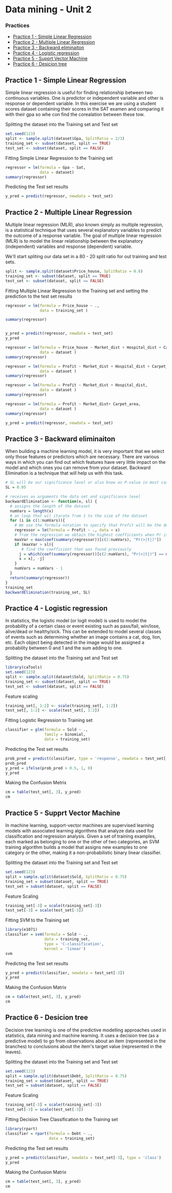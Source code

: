 # Data mining - Unit 2
### Practices

  - [Practice 1 - Simple Linear Regression](#practice-1---simple-linear-regression)
  - [Practice 2 - Multiple Linear Regression](#practice-2---multiple-linear-regression)
  - [Practice 3 - Backward eliminaiton](#practice-3---backward-eliminaiton)
  - [Practice 4 - Logistic regression](#practice-4---logistic-regression)
  - [Practice 5 -  Supprt Vector Machine](#practice-5---supprt-vector-machine)
  - [Practice 6 -  Desicion tree](#practice-6---desicion-tree)

## Practice 1 - Simple Linear Regression		
Simple linear regression is useful for finding relationship between two continuous variables. One is predictor or independent variable and other is response or dependent variable.
In this exercise we are using a student scores dataset containing their scores in the SAT examen and comparing it with their gpa so whe con find the corealation between these tow.

Splitting the dataset into the Training set and Test set
```R
set.seed(123)
split <- sample.split(dataset$Gpa, SplitRatio = 2/3)
training_set <- subset(dataset, split == TRUE)
test_set <- subset(dataset, split == FALSE)
```

Fitting Simple Linear Regression to the Training set
```R
regressor = lm(formula = Gpa ~ Sat,
               data = dataset)
summary(regressor)
```

Predicting the Test set results
```R
y_pred = predict(regressor, newdata = test_set)
```

## Practice 2 -  Multiple Linear Regression	
Multiple linear regression (MLR), also known simply as multiple regression, is a statistical technique that uses several explanatory variables to predict the outcome of a response variable. The goal of multiple linear regression (MLR) is to model the linear relationship between the explanatory (independent) variables and response (dependent) variable.

We'll start spliting our data set in a 80 - 20 split ratio for out training and test sets.
```R
split <- sample.split(dataset$Price_house, SplitRatio = 0.8)
training_set <- subset(dataset, split == TRUE)
test_set <- subset(dataset, split == FALSE)
```
Fitting Multiple Linear Regression to the Training set and setting the prediction to the test set results
```R
regressor = lm(formula = Price_house ~ .,
               data = training_set )

summary(regressor)


y_pred = predict(regressor, newdata = test_set)
y_pred

regressor = lm(formula = Price_house ~ Market_dist + Hospital_dist + Carpet_area + City_type,
               data = dataset )
summary(regressor)

regressor = lm(formula = Profit ~ Market_dist + Hospital_dist + Carpet_area,
               data = dataset )
summary(regressor)

regressor = lm(formula = Profit ~ Market_dist + Hospital_dist,
               data = dataset )
summary(regressor)

regressor = lm(formula = Profit ~ Market_dist+ Carpet_area,
               data = dataset )
summary(regressor)

y_pred = predict(regressor, newdata = test_set)
```

## Practice 3 -  Backward eliminaiton
When building a machine learning model, it is very important that we select only those features or predictors which are necessary.
There are various ways in which you can find out which features have very little impact on the model and which ones you can remove from your dataset. 
Backward Elimination is a technique that will help us with this task.
```R
# SL will be our significance level or also know as P-value in most cases, a 5% significance level is used
SL = 0.05

# receives as arguments the data set and significance level
backwardElimination <- function(x, sl) {
  # assigns the length of the dataset
  numVars = length(x)
  # an loop that wil itarate from 1 to the size of the dataset
  for (i in c(1:numVars)){
    # We use the formula notation to specify that Profit will be the dependent variable and that all other columns are independent.
    regressor = lm(formula = Profit ~ ., data = x)
    # from the regression we obtain the highest coefficients when Pr is greater than t
    maxVar = max(coef(summary(regressor))[c(2:numVars), "Pr(>|t|)"])
    if (maxVar > sl){
       # find the coefficient that was found previously
      j = which(coef(summary(regressor))[c(2:numVars), "Pr(>|t|)"] == maxVar)
      x = x[, -j]
    }
    numVars = numVars - 1
  }
  return(summary(regressor))
}
training_set
backwardElimination(training_set, SL)
```

## Practice 4 - Logistic regression
In statistics, the logistic model (or logit model) is used to model the probability of a certain class or event existing such as pass/fail, win/lose, alive/dead or healthy/sick. This can be extended to model several classes of events such as determining whether an image contains a cat, dog, lion, etc. Each object being detected in the image would be assigned a probability between 0 and 1 and the sum adding to one.

Splitting the dataset into the Training set and Test set
```R
library(caTools)
set.seed(123)
split <- sample.split(dataset$Sold, SplitRatio = 0.75)
training_set <- subset(dataset, split == TRUE)
test_set <- subset(dataset, split == FALSE)
```

Feature scaling
```R
training_set[, 1:2] <- scale(training_set[, 1:2])
test_set[, 1:2] <- scale(test_set[, 1:2])
```

Fitting Logistic Regression to Training set
```r
classifier = glm(formula = Sold ~ .,
                 family = binomial,
                 data = training_set)
```

Predicting the Test set results
```r
prob_pred = predict(classifier, type = 'response', newdata = test_set[-3])
prob_pred
y_pred = ifelse(prob_pred > 0.5, 1, 0)
y_pred
```
Making the Confusion Metrix
```r
cm = table(test_set[, 3], y_pred)
cm
```

## Practice 5 -  Supprt Vector Machine
In machine learning, support-vector machines are supervised learning models with associated learning algorithms that analyze data used for classification and regression analysis. Given a set of training examples, each marked as belonging to one or the other of two categories, an SVM training algorithm builds a model that assigns new examples to one category or the other, making it a non-probabilistic binary linear classifier.


Splitting the dataset into the Training set and Test set

```r
set.seed(123)
split = sample.split(dataset$Sold, SplitRatio = 0.75)
training_set = subset(dataset, split == TRUE)
test_set = subset(dataset, split == FALSE)
```
Feature Scaling
```r
training_set[-3] = scale(training_set[-3])
test_set[-3] = scale(test_set[-3])
```
Fitting SVM to the Training set
```r
library(e1071)
classifier = svm(formula = Sold ~ .,
                 data = training_set,
                 type = 'C-classification',
                 kernel = 'linear')
svm
```

Predicting the Test set results
```r
y_pred = predict(classifier, newdata = test_set[-3])
y_pred
```
Making the Confusion Matrix
```r
cm = table(test_set[, 3], y_pred)
cm
```

## Practice 6 -  Desicion tree
Decision tree learning is one of the predictive modelling approaches used in statistics, data mining and machine learning. It uses a decision tree (as a predictive model) to go from observations about an item (represented in the branches) to conclusions about the item's target value (represented in the leaves).

Splitting the dataset into the Training set and Test set
```r
set.seed(123)
split = sample.split(dataset$Debt, SplitRatio = 0.75)
training_set = subset(dataset, split == TRUE)
test_set = subset(dataset, split == FALSE)
```

Feature Scaling
```r
training_set[-3] = scale(training_set[-3])
test_set[-3] = scale(test_set[-3])
```
Fitting Decision Tree Classification to the Training set
```r
library(rpart)
classifier = rpart(formula = Debt ~ .,
                   data = training_set)
```
Predicting the Test set results
```r
y_pred = predict(classifier, newdata = test_set[-3], type = 'class')
y_pred
```
Making the Confusion Matrix
```r
cm = table(test_set[, 3], y_pred)
cm
```
